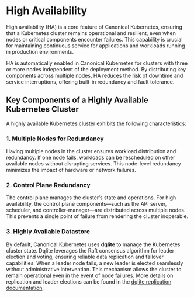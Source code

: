 # High Availability

High availability (HA) is a core feature of Canonical Kubernetes, ensuring that
a Kubernetes cluster remains operational and resilient, even when nodes or
critical components encounter failures. This capability is crucial for
maintaining continuous service for applications and workloads running in
production environments.

HA is automatically enabled in Canonical Kubernetes for clusters with three or
more nodes independent of the deployment method. By distributing key components
across multiple nodes, HA reduces the risk of downtime and service
interruptions, offering built-in redundancy and fault tolerance.

## Key Components of a Highly Available Kubernetes Cluster

A highly available Kubernetes cluster exhibits the following characteristics:

### 1. **Multiple Nodes for Redundancy**

Having multiple nodes in the cluster ensures workload distribution and
redundancy. If one node fails, workloads can be rescheduled on other available
nodes without disrupting services. This node-level redundancy minimizes the
impact of hardware or network failures.

### 2. **Control Plane Redundancy**

The control plane manages the cluster’s state and operations. For high
availability, the control plane components—such as the API server, scheduler,
and controller-manager—are distributed across multiple nodes. This prevents a
single point of failure from rendering the cluster inoperable.

### 3. **Highly Available Datastore**

By default, Canonical Kubernetes uses **dqlite** to manage the Kubernetes
cluster state. Dqlite leverages the Raft consensus algorithm for leader
election and voting, ensuring reliable data replication and failover
capabilities. When a leader node fails, a new leader is elected seamlessly
without administrative intervention. This mechanism allows the cluster to
remain operational even in the event of node failures. More details on
replication and leader elections can be found in
the [dqlite replication documentation][dqlite-replication].

<!-- LINKS -->
[dqlite-replication]: https://dqlite.io/docs/explanation/replication
